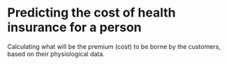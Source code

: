 # Predicting the cost of health insurance for a person
 Calculating what will be the premium (cost) to be borne by the customers, based on their physiological data.
